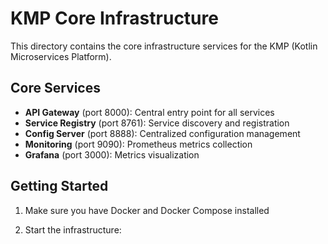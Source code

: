 # KMP Core Infrastructure

This directory contains the core infrastructure services for the KMP (Kotlin Microservices Platform).

## Core Services

- **API Gateway** (port 8000): Central entry point for all services
- **Service Registry** (port 8761): Service discovery and registration
- **Config Server** (port 8888): Centralized configuration management
- **Monitoring** (port 9090): Prometheus metrics collection
- **Grafana** (port 3000): Metrics visualization

## Getting Started

1. Make sure you have Docker and Docker Compose installed

2. Start the infrastructure: 